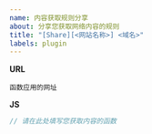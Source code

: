 ```yaml
---
name: 内容获取规则分享
about: 分享您获取网络内容的规则
title: "[Share][<网站名称>] <域名>"
labels: plugin
---
```


**URL**

```
函数应用的网址
```

**JS**

```js
// 请在此处填写您获取内容的函数
```

